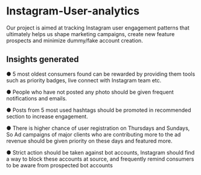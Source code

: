 # Instagram-User-analytics
Our project is aimed at tracking Instagram user engagement patterns that ultimately helps us shape marketing campaigns, create new feature prospects and minimize dummy/fake account creation.
## Insights generated

● 5 most oldest consumers found can be rewarded by providing them tools such
as priority badges, live connect with Instagram team etc.

● People who have not posted any photo should be given frequent notifications
and emails.

● Posts from 5 most used hashtags should be promoted in recommended section
to increase engagement.

● There is higher chance of user registration on Thursdays and Sundays, So Ad
campaigns of major clients who are contributing more to the ad revenue should
be given priority on these days and featured more.

● Strict action should be taken against bot accounts, Instagram should find a way
to block these accounts at source, and frequently remind consumers to be
aware from prospected bot accounts
